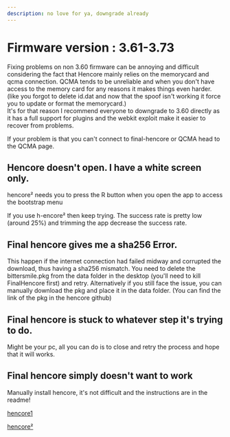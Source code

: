```yaml
---
description: no love for ya, downgrade already
---
```


# Firmware version : 3.61-3.73

Fixing problems on non 3.60 firmware can be annoying and difficult considering the fact that Hencore mainly relies on the memorycard and qcma connection. QCMA tends to be unreliable and when you don't have access to the memory card for any reasons it makes things even harder. \(like you forgot to delete id.dat and now that the spoof isn't working it force you to update or format the memorycard.\)  
It's for that reason I recommend everyone to downgrade to 3.60 directly as it has a full support for plugins and the webkit exploit make it easier to recover from problems.  
  
If your problem is that you can't connect to final-hencore or QCMA head to the QCMA page.

## Hencore doesn't open. I have a white screen only.

hencore² needs you to press the R button when you open the app to access the bootstrap menu

If you use h-encore² then keep trying. The success rate is pretty low \(around 25%\) and trimming the app decrease the success rate.

## Final hencore gives me a sha256 Error.

This happen if the internet connection had failed midway and corrupted the download, thus having a sha256 mismatch. You need to delete the bittersmile.pkg from the data folder in the desktop \(you'll need to kill FinalHencore first\) and retry. Alternatively if you still face the issue, you can manually download the pkg and place it in the data folder. \(You can find the link of the pkg in the hencore github\)  


## Final hencore is stuck to whatever step it's trying to do.

Might be your pc, all you can do is to close and retry the process and hope that it will works. 

## Final hencore simply doesn't want to work

Manually install hencore, it's not difficult and the instructions are in the readme!

[hencore1](https://github.com/TheOfficialFloW/h-encore)

[hencore²](https://github.com/TheOfficialFloW/h-encore-2)


